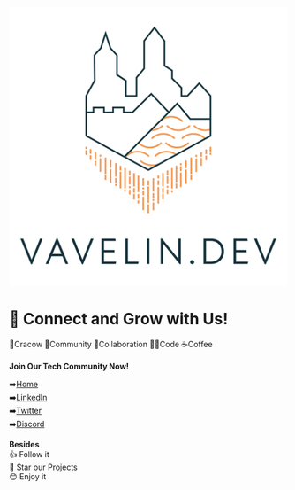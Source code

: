 ![Vavelin.dev Logo](profile/images/vavelin.png)

# 🌱 Connect and Grow with Us! 
🏰Cracow 👥Community 🤝Collaboration 👨‍💻Code ☕Coffee \
\
**Join Our Tech Community Now!**

➡️[Home](https://home.vavelin.dev/) \
➡️[LinkedIn](https://www.linkedin.com/company/vavelin-dev/) \
➡️[Twitter](https://twitter.com/VavelinDev) \
➡️[Discord](https://discord.gg/mce9TJpgmn)

**Besides** \
👍 Follow it \
🌠 Star our Projects \
😊 Enjoy it
